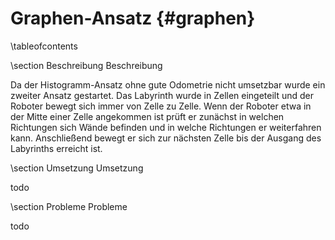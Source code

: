 Graphen-Ansatz {#graphen}
===

\tableofcontents

\section Beschreibung Beschreibung

Da der Histogramm-Ansatz ohne gute Odometrie nicht umsetzbar wurde ein zweiter Ansatz gestartet. Das Labyrinth wurde in Zellen eingeteilt und der Roboter bewegt sich immer von Zelle zu Zelle. Wenn der Roboter etwa in der Mitte einer Zelle angekommen ist prüft er zunächst in welchen Richtungen sich Wände befinden und in welche Richtungen er weiterfahren kann. Anschließend bewegt er sich zur nächsten Zelle bis der Ausgang des Labyrinths erreicht ist.

\section Umsetzung Umsetzung

todo

\section Probleme Probleme

todo

